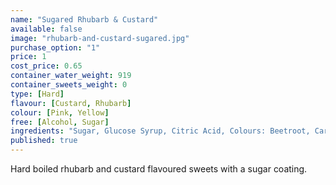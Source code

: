 ```yaml
---
name: "Sugared Rhubarb & Custard"
available: false
image: "rhubarb-and-custard-sugared.jpg"
purchase_option: "1"
price: 1
cost_price: 0.65
container_water_weight: 919
container_sweets_weight: 0
type: [Hard]
flavour: [Custard, Rhubarb]
colour: [Pink, Yellow]
free: [Alcohol, Sugar]
ingredients: "Sugar, Glucose Syrup, Citric Acid, Colours: Beetroot, Carotene"
published: true
---
```

Hard boiled rhubarb and custard flavoured sweets with a sugar coating.
